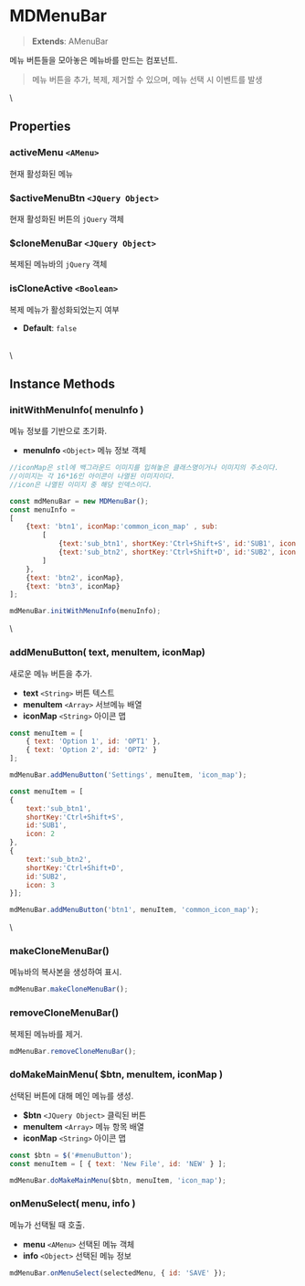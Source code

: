 # MDMenuBar

> **Extends**: AMenuBar

메뉴 버튼들을 모아놓은 메뉴바를 만드는 컴포넌트.

> 메뉴 버튼을 추가, 복제, 제거할 수 있으며, 메뉴 선택 시 이벤트를 발생

\


## Properties

### activeMenu `<AMenu>`

현재 활성화된 메뉴

### $activeMenuBtn `<JQuery Object>`

현재 활성화된 버튼의 `jQuery` 객체

### $cloneMenuBar `<JQuery Object>`

복제된 메뉴바의 `jQuery` 객체

### isCloneActive `<Boolean>`

복제 메뉴가 활성화되었는지 여부

* **Default**: `false`

\
\


## Instance Methods

### initWithMenuInfo( menuInfo )

메뉴 정보를 기반으로 초기화.

* **menuInfo** `<Object>` 메뉴 정보 객체

```js
//iconMap은 stl에 백그라운드 이미지를 입혀놓은 클래스명이거나 이미지의 주소이다.
//이미지는 각 16*16인 아이콘이 나열된 이미지이다.
//icon은 나열된 이미지 중 해당 인덱스이다.

const mdMenuBar = new MDMenuBar();
const menuInfo =
[
    {text: 'btn1', iconMap:'common_icon_map' , sub:
        [
            {text:'sub_btn1', shortKey:'Ctrl+Shift+S', id:'SUB1', icon: 2},
            {text:'sub_btn2', shortKey:'Ctrl+Shift+D', id:'SUB2', icon: 3}
        ]
    },
    {text: 'btn2', iconMap},
    {text: 'btn3', iconMap}
];

mdMenuBar.initWithMenuInfo(menuInfo);
```

\


### addMenuButton( text, menuItem, iconMap)

새로운 메뉴 버튼을 추가.

* **text** `<String>` 버튼 텍스트
* **menuItem** `<Array>` 서브메뉴 배열
* **iconMap** `<String>` 아이콘 맵

```js
const menuItem = [
    { text: 'Option 1', id: 'OPT1' },
    { text: 'Option 2', id: 'OPT2' }
];

mdMenuBar.addMenuButton('Settings', menuItem, 'icon_map');
```

```js
const menuItem = [
{
	text:'sub_btn1', 
	shortKey:'Ctrl+Shift+S', 
    id:'SUB1', 
    icon: 2
},
{
    text:'sub_btn2', 
    shortKey:'Ctrl+Shift+D', 
    id:'SUB2', 
    icon: 3
}];

mdMenuBar.addMenuButton('btn1', menuItem, 'common_icon_map');
```

\


### makeCloneMenuBar()

메뉴바의 복사본을 생성하여 표시.

```js
mdMenuBar.makeCloneMenuBar();
```

### removeCloneMenuBar()

복제된 메뉴바를 제거.

```js
mdMenuBar.removeCloneMenuBar();
```

### doMakeMainMenu( $btn, menuItem, iconMap )

선택된 버튼에 대해 메인 메뉴를 생성.

* **$btn** `<JQuery Object>` 클릭된 버튼
* **menuItem** `<Array>` 메뉴 항목 배열
* **iconMap** `<String>` 아이콘 맵

```js
const $btn = $('#menuButton');
const menuItem = [ { text: 'New File', id: 'NEW' } ];

mdMenuBar.doMakeMainMenu($btn, menuItem, 'icon_map');
```

### onMenuSelect( menu, info )

메뉴가 선택될 때 호출.

* **menu** `<AMenu>` 선택된 메뉴 객체
* **info** `<Object>` 선택된 메뉴 정보

```js
mdMenuBar.onMenuSelect(selectedMenu, { id: 'SAVE' });
```
